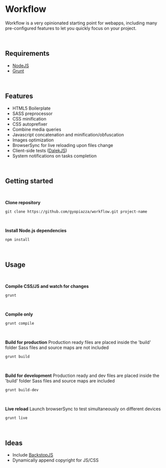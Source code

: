 # Workflow

Workflow is a very opinionated starting point for webapps, including many pre-configured features to let you quickly focus on your project.

<br/>

## Requirements

- [NodeJS](https://nodejs.org)
- [Grunt](http://gruntjs.com)

<br/>

## Features

- HTML5 Boilerplate
- SASS preprocessor
- CSS minification
- CSS autoprefixer
- Combine media queries
- Javascript concatenation and minification/obfuscation
- Images optimization
- BrowserSync for live reloading upon files change
- Client-side tests ([DalekJS](http://dalekjs.com))
- System notifications on tasks completion

<br/>

## Getting started

<br/>

**Clone repository**

```
git clone https://github.com/gyopiazza/workflow.git project-name
```

<br/>

**Install Node.js dependencies**

```
npm install
```

<br/>

## Usage

<br/>

**Compile CSS/JS and watch for changes**

```
grunt
```

<br/>

**Compile only**

```
grunt compile
```

<br/>

**Build for production**
Production ready files are placed inside the 'build' folder
Sass files and source maps are not included

```
grunt build
```

<br/>

**Build for development**
Production ready and dev files are placed inside the 'build' folder
Sass files and source maps are included

```
grunt build-dev
```

<br/>

**Live reload**
Launch browserSync to test simultaneously on different devices

```
grunt live
```

<br/>

## Ideas

- Include [BackstopJS](https://garris.github.io/BackstopJS)
- Dynamically append copyright for JS/CSS
